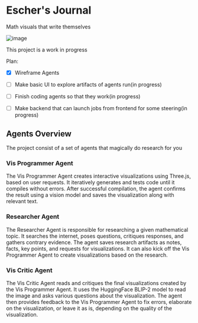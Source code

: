 # Escher's Journal
Math visuals that write themselves



![image](https://user-images.githubusercontent.com/1278972/230845767-450cef09-68a0-4e45-97c8-1ae716582cd5.png)

This project is a work in progress

Plan:
- [x] Wireframe Agents
- [ ] Make basic UI to explore artifacts of agents run(in progress)
- [ ] Finish coding agents so that they work(in progress)
- [ ] Make backend that can launch jobs from frontend for some steering(in progress)


## Agents Overview
The project consist of a set of agents that magically do research for you

### Vis Programmer Agent
The Vis Programmer Agent creates interactive visualizations using Three.js, based on user requests. It iteratively generates and tests code until it compiles without errors. After successful compilation, the agent confirms the result using a vision model and saves the visualization along with relevant text.

### Researcher Agent
The Researcher Agent is responsible for researching a given mathematical topic. It searches the internet, poses questions, critiques responses, and gathers contrary evidence. The agent saves research artifacts as notes, facts, key points, and requests for visualizations. It can also kick off the Vis Programmer Agent to create visualizations based on the research.

### Vis Critic Agent
The Vis Critic Agent reads and critiques the final visualizations created by the Vis Programmer Agent. It uses the HuggingFace BLIP-2 model to read the image and asks various questions about the visualization. The agent then provides feedback to the Vis Programmer Agent to fix errors, elaborate on the visualization, or leave it as is, depending on the quality of the visualization.
